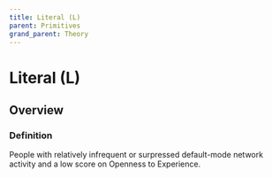 ```yaml
---
title: Literal (L)
parent: Primitives
grand_parent: Theory
---
```


# Literal (L)

## Overview

### Definition

People with relatively infrequent or surpressed default-mode network activity and a low score on Openness to Experience.

